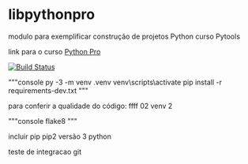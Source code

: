# libpythonpro
modulo para exemplificar construção de projetos Python curso Pytools

link para o curso [Python Pro](https://pythonpro.com.br/)
    
[![Build Status](https://app.travis-ci.com/ponsoniro2023/libpythonpro.svg?branch=main)](https://app.travis-ci.com/ponsoniro2023/libpythonpro)


"""console
py -3 -m venv .venv
venv\scripts\activate
pip install -r requirements-dev.txt
"""

para conferir a qualidade do código:
ffff 02 venv 2


"""console 
flake8
"""

incluir pip
pip2
versão 3 python

teste de integracao git

